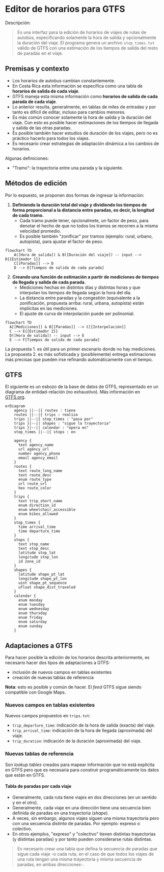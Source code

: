 # Editor de horarios para GTFS
Descripción:

> Es una interfaz para la edición de horarios de viajes de rutas de autobús, especificando solamente la hora de salida y opcionalmente la duración del viaje. El programa genera un archivo `stop_times.txt` válido de GTFS con una estimación de los tiempos de salida del resto de paradas en el viaje.

## Premisas y contexto

- Los horarios de autobus cambian constantemente. 
- En Costa Rica esta información se especifica como una tabla de **horarios de salida de cada viaje**.
- GTFS maneja esta misma información como **horarios de salida de cada parada de cada viaje**.
- Lo anterior resulta, generalmente, en tablas de miles de entradas y por tanto es difícil de editar, incluso para cambios menores.
- Es más común conocer solamente la hora de salida y la duración del viaje. Con esto es posible hacer estimaciones de los tiempos de llegada y salida de las otras paradas.
- Es posible también hacer estudios de duración de los viajes, pero no es práctico hacerlo para todos los viajes.
- Es necesario crear estrategias de adaptación dinámica a los cambios de horarios.

Algunas definiciones:

- "Tramo": la trayectoria entre una parada y la siguiente.

## Métodos de edición

Por lo expuesto, se proponen dos formas de ingresar la información:

1. **Definiendo la duración total del viaje y dividiendo los tiempos de forma proporcional a la distancia entre paradas, es decir, la longitud de cada tramo.**
    - Cada tramo puede tener, opcionalmete, un factor de peso, para denotar el hecho de que no todos los tramos se recorren a la misma velocidad promedio. 
    - Es posible también "zonificar" por tramos (ejemplo: rural, urbano, autopista), para ajustar el factor de peso.

```mermaid
flowchart TD
    A([Hora de salida]) & B([Duración del viaje]) -- input --> D{{Estimador 1}}
    C[[Paradas]] --> D
    D --> E[Tiempos de salida de cada parada]
```

2. **Creando una función de estimación a partir de mediciones de tiempos de llegada y salida de cada parada.**
    - Mediciones hechas en distintos días y distintas horas y que interpolan los tiempos de llegada según la hora del día.
    - La distancia entre paradas y la congestión (equivalente a la zonificación, propuesta arriba: rural, urbana, autopista) están implícitas en las mediciones. 
    - El ajuste de curva de interpolación puede ser polinomial.

```mermaid
flowchart TD
  A[[Mediciones]] & B[[Paradas]] --> C[[Interpolación]] 
  C --> E{{Estimador 2}}
  D([Hora de salida]) -- input --> E
  E --> F[Tiempos de salida de cada parada]
```

La propuesta 1. es útil para un primer escenario donde no hay mediciones. La propuesta 2. es más sofisticada y (posiblemente) entrega estimaciones más precisas que pueden irse refinando automáticamente con el tiempo.

## GTFS

El siguiente es un esbozo de la base de datos de GTFS, representado en un diagrama de entidad-relación (no exhaustivo). Más información en [GTFS.org](https://gtfs.org/).

```mermaid
erDiagram
    agency ||--|{ routes : tiene
    routes ||--|{ trips : realiza
    trips ||--|{ stop_times : "pasa por"
    trips }|--|| shapes : "sigue la trayectoria"
    trips }|--|| calendar : "opera en"
    stop_times ||--|{ stops : en
    
    agency {
      text agency_name
      url agency_url
      number agency_phone
      email agency_email
    }
    routes {
      text route_long_name
      text route_desc
      enum route_type
      url route_url
      hex route_color
    }
    trips {
      text trip_short_name
      enum direction_id
      enum wheelchair_accessible
      enum bikes_allowed
    }
    stop_times {
      time arrival_time
      time departure_time
    }
    stops {
      text stop_name
      text stop_desc
      latitude stop_lat
      longitude stop_lon
      id zone_id
    }
    shapes {
      latitude shape_pt_lat
      longitude shape_pt_lon
      uint shape_pt_sequence
      ufloat shape_dist_traveled
    }
    calendar {
      enum monday
      enum tuesday
      enum wednesday
      enum thursday
      enum friday
      enum saturday
      enum sunday
    }
```

## Adaptaciones a GTFS

Para hacer posible la edición de los horarios descrita anteriormente, es necesario hacer dos tipos de adaptaciones a GTFS:

- inclusión de nuevos campos en tablas existentes
- creación de nuevas tablas de referencia

**Nota**: esto es posible y común de hacer. El *feed* GTFS sigue siendo compatible con Google Maps.

### Nuevos campos en tablas existentes

Nuevos campos propuestos en `trips.txt`:

- `trip_departure_time`: indicación de la hora de salida (exacta) del viaje.
- `trip_arrival_time`: indicación de la hora de llegada (aproximada) del viaje.
- `trip_duration`: indicación de la duración (aproximada) del viaje.

### Nuevas tablas de referencia

Son *lookup tables* creados para mapear información que no está explícita en GTFS pero que es necesaria para construir programáticamente los datos que están en GTFS.

#### Tabla de paradas por cada viaje

- Generalmente, cada ruta tiene viajes en dos direcciones (en un sentido y en el otro).
- Generalmente, cada viaje en una dirección tiene una secuencia bien definida de paradas en una trayectoria (*shape*).
- A veces, sin embargo, algunos viajes siguen una misma trayectoria pero con una secuencia *distinta* de paradas. Por ejemplo: expreso o colectivo.
- En otros ejemplos, "expreso" y "colectivo" tienen distintas trayectorias (y distintas paradas) y por tanto pueden considerarse rutas distintas.

> Es necesario crear una tabla que defina la secuencia de paradas que sigue cada viaje -o cada ruta, en el caso de que todos los viajes de una ruta tengan una misma trayectoria y misma secuencia de paradas, en ambas direcciones-.
